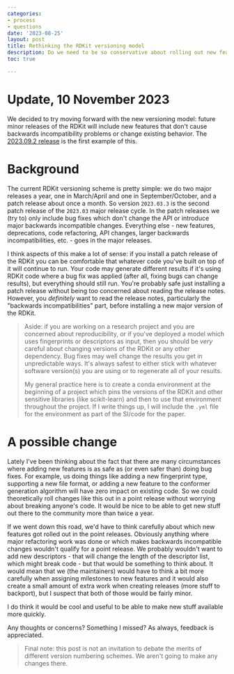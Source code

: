 ```yaml
---
categories:
- process
- questions
date: '2023-08-25'
layout: post
title: Rethinking the RDKit versioning model
description: Do we need to be so conservative about rolling out new features?
toc: true

---
```


# Update, 10 November 2023

We decided to try moving forward with the new versioning model: future minor
releases of the RDKit will include new features that don't cause backwards
incompatibility problems or change existing behavior. The [2023.09.2
release](https://github.com/rdkit/rdkit/releases/tag/Release_2023_09_2) is the
first example of this.


# Background

The current RDKit versioning scheme is pretty simple: we do two major releases a
year, one in March/April and one in September/October, and a patch release about
once a month. So version `2023.03.3` is the second patch release of the
`2023.03` major release cycle. In the patch releases we (try to) only include
bug fixes which don't change the API or introduce major backwards incompatible
changes. Everything else - new features, deprecations, code refactoring, API
changes, larger backwards incompatibilities, etc. - goes in the major releases.

I think aspects of this make a lot of sense: if you install a patch release of
the RDKit you can be comfortable that whatever code you've built on top of it
will continue to run. Your code may generate different results if it's using
RDKit code where a bug fix was applied (after all, fixing bugs can change
results), but everything should still run. You're probably safe just installing
a patch release without being too concerned about reading the release notes.
However, you *definitely* want to read the release notes, particularly the
"backwards incompatibilities" part, before installing a new major version of the
RDKit.

> Aside: if you are working on a research project and you are concerned about
> reproducibility, or if you've deployed a model which uses fingerprints or
> descriptors as input, then you should be *very* careful about changing
> versions of the RDKit or any other dependency. Bug fixes may well change the
> results you get in unpredictable ways. It's always safest to either stick with
> whatever software version(s) you are using or to regenerate all of your
> results.
>
> My general practice here is to create a conda environment at the beginning of
> a project which pins the versions of the RDKit and other sensitive libraries
> (like scikit-learn) and then to use that environment throughout the project.
> If I write things up, I will include the `.yml` file for the environment as
> part of the SI/code for the paper.


# A possible change

Lately I've been thinking about the fact that there are many circumstances where
adding new features is as safe as (or even safer than) doing bug fixes. For
example, us doing things like adding a new fingerprint type, supporting a new
file format, or adding a new feature to the conformer generation algorithm will
have zero impact on existing code. So we could theoretically roll changes like
this out in a point release without worrying about breaking anyone's code. It
would be nice to be able to get new stuff out there to the community more than
twice a year.

If we went down this road, we'd have to think carefully about which new features
got rolled out in the point releases. Obviously anything where major refactoring
work was done or which makes backwards incompatible changes wouldn't qualify for
a point release. We probably wouldn't want to add new descriptors - that will
change the length of the descriptor list, which might break code - but that
would be something to think about. It would mean that we (the maintainers) would
have to think a bit more carefully when assigning milestones to new features and
it would also create a small amount of extra work when creating releases (more
stuff to backport), but I suspect that both of those would be fairly minor.

I do think it would be cool and useful to be able to make new stuff available
more quickly.

Any thoughts or concerns? Something I missed? As always, feedback is appreciated.


> Final note: this post is not an invitation to debate the merits of different
> version numbering schemes. We aren't going to make any changes there.